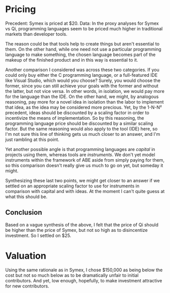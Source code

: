 # Pricing

Precedent: Symex is priced at $20.
Data: In the proxy analyses for Symex vs Qi, programming languages seem to be priced much higher in traditional markets than developer tools.

The reason could be that tools help to create things but aren't essential to them. On the other hand, while one need not use a particular programming language to make something, the chosen language becomes part of the makeup of the finished product and in this way is essential to it.

Another comparison I considered was across these two categories. If you could only buy either the C programming language, or a full-featured IDE like Visual Studio, which would you choose? Surely, you would choose the former, since you can still achieve your goals with the former and without the latter, but not vice versa. In other words, in isolation, we would pay more for the language than the IDE. On the other hand, we might, by analogous reasoning, pay more for a novel idea in isolation than the labor to implement that idea, as the idea may be considered more precious. Yet, by the 1-N-N² precedent, ideas should be discounted by a scaling factor in order to incentivize the means of implementation. So by this reasoning, the programming language price should be discounted by a similar scaling factor. But the same reasoning would also apply to the tool (IDE) here, so I'm not sure this line of thinking gets us much closer to an answer, and I'm just rambling at this point.

Yet another possible angle is that programming languages are _capital_ in projects using them, whereas tools are _instruments_. We don't yet model instruments within the framework of ABE aside from simply paying for them, so this comparison doesn't really give us much to go on yet, but someday it might.

Synthesizing these last two points, we might get closer to an answer if we settled on an appropriate scaling factor to use for instruments in comparison with capital and with ideas. At the moment I can't quite guess at what this should be.

## Conclusion

Based on a vague synthesis of the above, I felt that the price of Qi should be higher than the price of Symex, but not so high as to disincentize investment. So I settled on $25.

# Valuation

Using the same rationale as in Symex, I chose $150,000 as being below the cost but not so much below as to be dramatically unfair to initial contributors. And yet, low enough, hopefully, to make investment attractive for new contributors.
